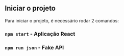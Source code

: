 ## Iniciar o projeto

Para iniciar o projeto, é necessário rodar 2 comandos: 

### `npm start` - Aplicação React
### `npm run json` - Fake API

